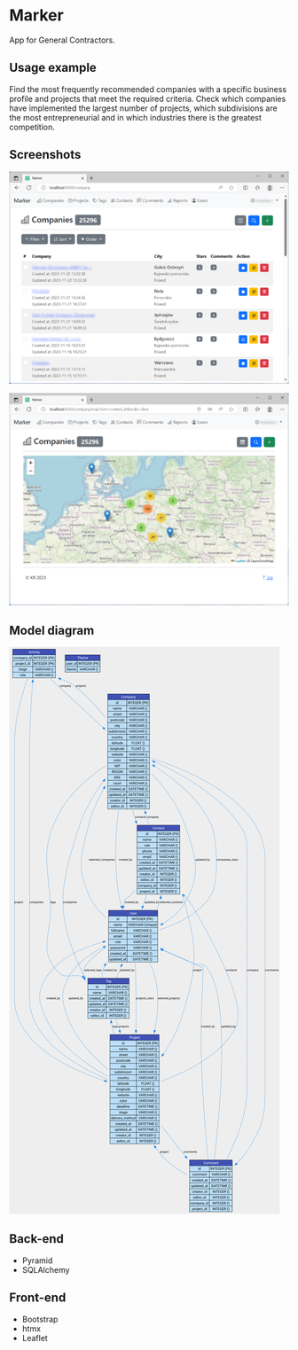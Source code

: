 # Marker

App for General Contractors.

## Usage example

Find the most frequently recommended companies with a specific business profile and projects that meet the required criteria. Check which companies have implemented the largest number of projects, which subdivisions are the most entrepreneurial and in which industries there is the greatest competition.

## Screenshots

![companies_table](screenshots/companies_table.png)

![companies_map](screenshots/companies_map.png)

## Model diagram

![my_data_model_diagram](my_data_model_diagram.svg)

## Back-end

- Pyramid
- SQLAlchemy

## Front-end

- Bootstrap
- htmx
- Leaflet